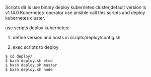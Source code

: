 Scripts dir is use binary deploy kubernetes cluster,default version is v1.14.0.Kubernetes-operator use ansible call this scripts and deploy kubernetes cluster.

use scripts deploy kubernetes:

1. define version and hosts in scripts/deploy/config.sh

2. exec scripts to deploy
 ```
$ cd deploy/
$ bash deploy.sh etcd
$ bash deploy.sh master
$ bash deploy.sh node
 ```
